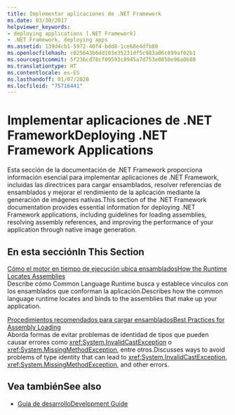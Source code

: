 ```yaml
---
title: Implementar aplicaciones de .NET Framework
ms.date: 03/30/2017
helpviewer_keywords:
- deploying applications [.NET Framework]
- .NET Framework, deploying apps
ms.assetid: 139d4cb1-5972-40f4-bdd8-1ce68e4dfb80
ms.openlocfilehash: c025643b6dd103e35231df5c983a06c899af02b1
ms.sourcegitcommit: 5f236cd78cf09593c8945a7d753e0850e96a0b80
ms.translationtype: HT
ms.contentlocale: es-ES
ms.lasthandoff: 01/07/2020
ms.locfileid: "75716441"
---
```

# <a name="deploying-net-framework-applications"></a><span data-ttu-id="999fc-102">Implementar aplicaciones de .NET Framework</span><span class="sxs-lookup"><span data-stu-id="999fc-102">Deploying .NET Framework Applications</span></span>
<span data-ttu-id="999fc-103">Esta sección de la documentación de .NET Framework proporciona información esencial para implementar aplicaciones de .NET Framework, incluidas las directrices para cargar ensamblados, resolver referencias de ensamblados y mejorar el rendimiento de la aplicación mediante la generación de imágenes nativas.</span><span class="sxs-lookup"><span data-stu-id="999fc-103">This section of the .NET Framework documentation provides essential information for deploying .NET Framework applications, including guidelines for loading assemblies, resolving assembly references, and improving the performance of your application through native image generation.</span></span>  
  
## <a name="in-this-section"></a><span data-ttu-id="999fc-104">En esta sección</span><span class="sxs-lookup"><span data-stu-id="999fc-104">In This Section</span></span>  
 [<span data-ttu-id="999fc-105">Cómo el motor en tiempo de ejecución ubica ensamblados</span><span class="sxs-lookup"><span data-stu-id="999fc-105">How the Runtime Locates Assemblies</span></span>](how-the-runtime-locates-assemblies.md)  
 <span data-ttu-id="999fc-106">Describe cómo Common Language Runtime busca y establece vínculos con los ensamblados que conforman la aplicación.</span><span class="sxs-lookup"><span data-stu-id="999fc-106">Describes how the common language runtime locates and binds to the assemblies that make up your application.</span></span>  
  
 [<span data-ttu-id="999fc-107">Procedimientos recomendados para cargar ensamblados</span><span class="sxs-lookup"><span data-stu-id="999fc-107">Best Practices for Assembly Loading</span></span>](best-practices-for-assembly-loading.md)  
 <span data-ttu-id="999fc-108">Aborda formas de evitar problemas de identidad de tipos que pueden causar errores como <xref:System.InvalidCastException> o <xref:System.MissingMethodException>, entre otros.</span><span class="sxs-lookup"><span data-stu-id="999fc-108">Discusses ways to avoid problems of type identity that can lead to <xref:System.InvalidCastException>, <xref:System.MissingMethodException>, and other errors.</span></span>  
  
## <a name="see-also"></a><span data-ttu-id="999fc-109">Vea también</span><span class="sxs-lookup"><span data-stu-id="999fc-109">See also</span></span>

- [<span data-ttu-id="999fc-110">Guía de desarrollo</span><span class="sxs-lookup"><span data-stu-id="999fc-110">Development Guide</span></span>](../development-guide.md)
